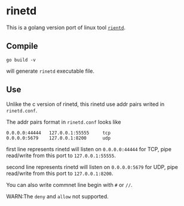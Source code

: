 # rinetd

This is a golang version port of linux tool [`rientd`](https://github.com/samhocevar/rinetd).


## Compile

```shell
go build -v
```
will generate `rinetd` executable file.

## Use

Unlike the c version of rinetd, this rinetd use addr pairs writed in `rinetd.conf`.

The addr pairs format in `rinetd.conf` looks like 
```
0.0.0.0:44444   127.0.0.1:55555     tcp
0.0.0.0:5679    127.0.0.1:8200      udp
```

first line represents rinetd will listen on `0.0.0.0:44444` for TCP, 
pipe read/write from this port to `127.0.0.1:55555`.

second line represents rinetd will listen on `0.0.0.0:5679` for UDP, 
pipe read/write from this port to `127.0.0.1:8200`.

You can also write commnet line begin with `#` or `//`.

WARN:The `deny` and `allow` not supported.

